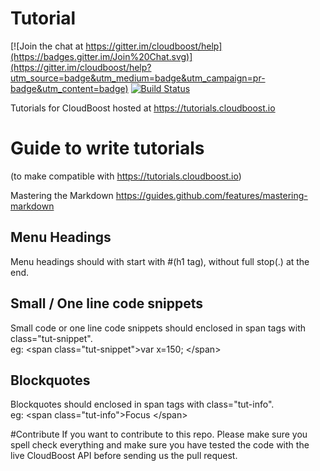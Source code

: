 # Tutorial

[![Join the chat at https://gitter.im/cloudboost/help](https://badges.gitter.im/Join%20Chat.svg)](https://gitter.im/cloudboost/help?utm_source=badge&utm_medium=badge&utm_campaign=pr-badge&utm_content=badge) [![Build Status](http://cbjenkins.cloudapp.net:8080/buildStatus/icon?job=CbTutorial)](http://cbjenkins.cloudapp.net:8080/job/CbTutorial/)


Tutorials for CloudBoost hosted at https://tutorials.cloudboost.io

# Guide to write tutorials
(to make compatible with https://tutorials.cloudboost.io)</br>

Mastering the Markdown
https://guides.github.com/features/mastering-markdown

## Menu Headings
Menu headings should with start with #(h1 tag), without full stop(.) at the end.

## Small / One line code snippets
Small code or one line code snippets should enclosed in span tags with class="tut-snippet".</br>
eg: &lt;span class="tut-snippet"&gt;var x=150; &lt;/span&gt;

## Blockquotes
Blockquotes should enclosed in span tags with class="tut-info".</br>
eg: &lt;span class="tut-info"&gt;Focus &lt;/span&gt;

#Contribute
If you want to contribute to this repo. Please make sure you spell check everything and make sure you have tested the code with the live CloudBoost API before sending us the pull request.
